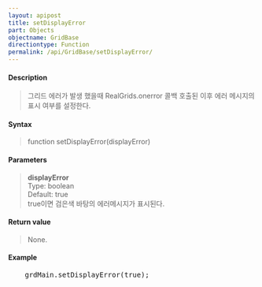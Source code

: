 ```yaml
---
layout: apipost
title: setDisplayError
part: Objects
objectname: GridBase
directiontype: Function
permalink: /api/GridBase/setDisplayError/
---
```



#### Description

> 그리드 에러가 발생 했을때 RealGrids.onerror 콜백 호출된 이후 에러 메시지의 표시 여부를 설정한다.

#### Syntax

> function setDisplayError(displayError)

#### Parameters

> **displayError**  
> Type: boolean  
> Default: true  
> true이면 검은색 바탕의 에러메시지가 표시된다.  

#### Return value

> None.

#### Example

<pre class="prettyprint">
    grdMain.setDisplayError(true);
</pre>




